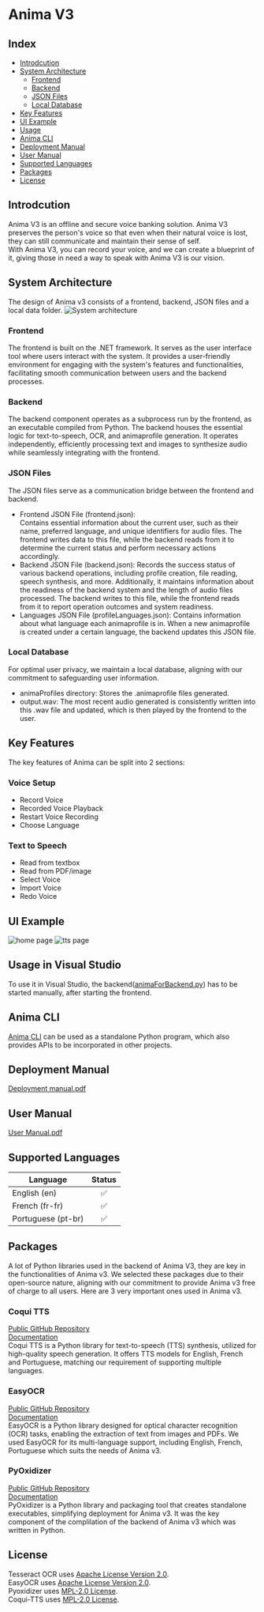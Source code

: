 # Anima V3
## Index
- [Introdcution](#introdcution)
- [System Architecture](#system-architecture)
  - [Frontend](#frontend)
  - [Backend](#backend)
  - [JSON Files](#json-files)
  - [Local Database](#local-database)
- [Key Features](#key-features)
- [UI Example](#ui-example)
- [Usage](#usage-in-visual-studio)
- [Anima CLI](#anima-cli)
- [Deployment Manual](#deployment-manual)
- [User Manual](#user-manual)
- [Supported Languages](#supported-languages)
- [Packages](#packages)
- [License](#license)


## Introdcution
Anima V3 is an offline and secure voice banking solution. Anima V3 preserves the person's voice so that even when their natural voice is lost, they can still communicate and maintain their sense of self.  
With Anima V3, you can record your voice, and we can create a blueprint of it, giving those in need a way to speak with Anima V3 is our vision.
## System Architecture
The design of Anima v3 consists of a frontend, backend, JSON files and a local data folder.
![System architecture](/doc/img/overview.png "System architecture")
### Frontend
The frontend is built on the .NET framework. It serves as the user interface tool where users interact with the system. It provides a user-friendly environment for engaging with the system's features and functionalities, facilitating smooth communication between users and the backend processes.
### Backend
The backend component operates as a subprocess run by the frontend, as an executable compiled from Python. The backend houses the essential logic for text-to-speech, OCR, and animaprofile generation. It operates independently, efficiently processing text and images to synthesize audio while seamlessly integrating with the frontend.
### JSON Files
The JSON files serve as a communication bridge between the frontend and backend.
- Frontend JSON File (frontend.json):  
Contains essential information about the current user, such as their name, preferred language, and unique identifiers for audio files. The frontend writes data to this file, while the backend reads from it to determine the current status and perform necessary actions accordingly.
- Backend JSON File (backend.json): 
Records the success status of various backend operations, including profile creation, file reading, speech synthesis, and more. Additionally, it maintains information about the readiness of the backend system and the length of audio files processed. The backend writes to this file, while the frontend reads from it to report operation outcomes and system readiness.
- Languages JSON File (profileLanguages.json):
Contains information about what language each animaprofile is in. When a new animaprofile is created under a certain language, the backend updates this JSON file.
### Local Database
For optimal user privacy, we maintain a local database, aligning with our commitment to safeguarding user information.
- animaProfiles directory:
Stores the .animaprofile files generated. 
- output.wav:
The most recent audio generated is consistently written into this .wav file and updated, which is then played by the frontend to the user.
## Key Features
The key features of Anima can be split into 2 sections:  
### Voice Setup
- Record Voice
- Recorded Voice Playback
- Restart Voice Recording
- Choose Language
### Text to Speech
- Read from textbox
- Read from PDF/image
- Select Voice
- Import Voice
- Redo Voice
## UI Example
![home page](/doc/img/home.png "home page")
![tts page](/doc/img/tts.png "tts page")
## Usage in Visual Studio
To use it in Visual Studio, the backend([animaForBackend.py](/backend/ANIMA/animaForBackend.py)) has to be started manually, after starting the frontend.
## Anima CLI
[Anima CLI](/backend "/backend") can be used as a standalone Python program, which also provides APIs to be incorporated in other projects.
## Deployment Manual
[Deployment manual.pdf](/doc/Deployment_Manual.pdf "Deployment manual")
## User Manual
[User Manual.pdf](/doc/User_manual.pdf "User Manual")
## Supported Languages
| Language | Status |
| --- | :---: |
| English (en) | ✅ |
| French (fr-fr) | ✅ |
| Portuguese (pt-br) | ✅ |
## Packages
A lot of Python libraries used in the backend of Anima V3, they are key in the functionalities of Anima v3. We selected these packages due to their open-source nature, aligning with our commitment to provide Anima v3 free of charge to all users.
Here are 3 very important ones used in Anima v3.
### Coqui TTS
[Public GitHub Repository](https://github.com/coqui-ai/TTS)  
[Documentation](https://docs.coqui.ai/en/latest/)  
Coqui TTS is a Python library for text-to-speech (TTS) synthesis, utilized for high-quality speech generation. It offers TTS models for English, French and Portuguese, matching our requirement of supporting multiple languages.
### EasyOCR
[Public GitHub Repository](https://github.com/JaidedAI/EasyOCR)  
[Documentation](https://www.jaided.ai/easyocr/documentation/)  
EasyOCR is a Python library designed for optical character recognition (OCR) tasks, enabling the extraction of text from images and PDFs. We used EasyOCR for its multi-language support, including English, French, Portuguese which suits the needs of Anima v3.
### PyOxidizer
[Public GitHub Repository](https://github.com/indygreg/PyOxidizer)  
[Documentation](https://pyoxidizer.readthedocs.io/en/stable/)  
PyOxidizer is a Python library and packaging tool that creates standalone executables, simplifying deployment for Anima v3. It was the key component of the complilation of the backend of Anima v3 which was written in Python.
## License
Tesseract OCR uses [Apache License Version 2.0](/doc/Tesseract%20OCR%20LICENSE/LICENSE).  
EasyOCR uses [Apache License Version 2.0](/doc/Tesseract%20OCR%20LICENSE/LICENSE).  
Pyoxidizer uses [MPL-2.0 License](/doc/Coqui-TTS%20LICENSE/LICENSE).  
Coqui-TTS uses [MPL-2.0 License](/doc/Coqui-TTS%20LICENSE/LICENSE).  



